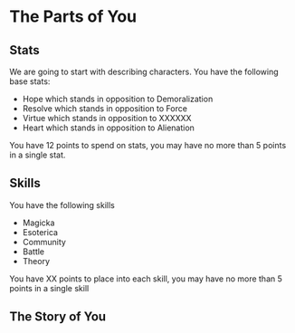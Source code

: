 # The Parts of You

## Stats

We are going to start with describing characters. You have the following base stats:

- Hope which stands in opposition to Demoralization
- Resolve which stands in opposition to Force
- Virtue which stands in opposition to XXXXXX
- Heart which stands in opposition to Alienation

You have 12 points to spend on stats, you may have no more than 5 points in a single stat.

## Skills

You have the following skills

- Magicka
- Esoterica
- Community
- Battle
- Theory

You have XX points to place into each skill, you may have no more than 5 points in a single skill

## The Story of You


